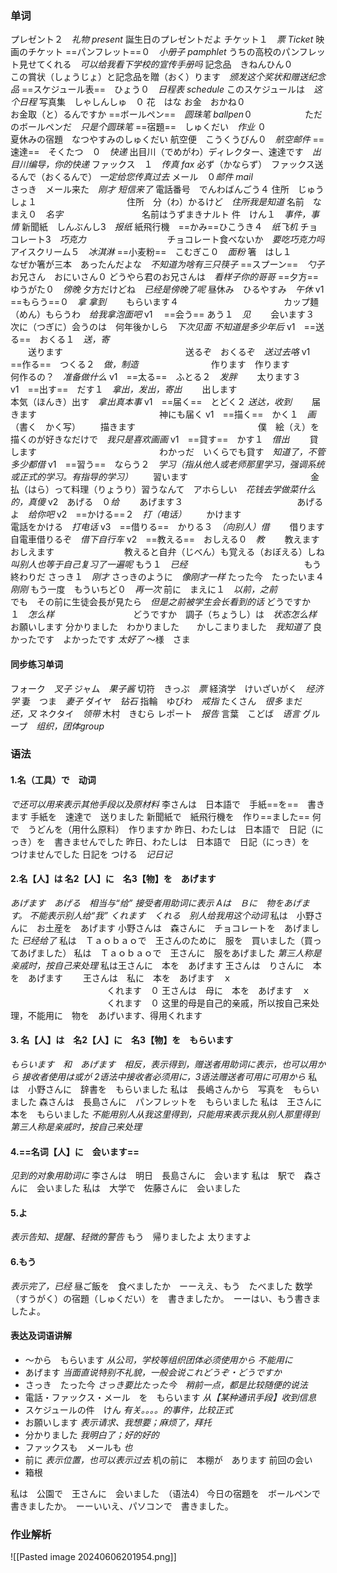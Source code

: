 ### 单词
プレゼント２　*礼物 present*                                     誕生日のプレゼントだよ
チケット１　*票 Ticket*                                              映画のチケット
==パンフレット==０　*小册子 pamphlet*                         うちの高校のパンフレット見せてくれる　*可以给我看下学校的宣传手册吗*
記念品　きねんひん０　　　　　　　　                この賞状（しょうじょ）と記念品を贈（おく）ります　*颁发这个奖状和赠送纪念品*
==スケジュール表==　ひょう０　*日程表  schedule*        このスケジュールは　*这个日程*
写真集　しゃしんしゅ　０
花　はな
お金　おかね０　　　　　　　　　　　　お金取（と）るんですか
==ボールペン==　*圆珠笔 ballpen*０　　　　　　ただのボールペンだ　*只是个圆珠笔*
==宿題==　しゅくだい　*作业* ０　　　　　　　夏休みの宿題　なつやすみのしゅくだい
航空便　こうくうびん０　*航空邮件*
==速達==　そくたつ　０　*快递*                           出目川（でめがわ）ディレクター、速達です　*出目川编导，你的快递*
ファックス　１　*传真 fax*                             必ず（かならず）　ファックス送るんで（おくるんで） *一定给您传真过去*
メール　０*邮件 mail*　　　　　　　　　　さっき　メール来た　*刚才 短信来了*
電話番号　でんわばんごう４
住所　じゅうしょ１ 　　　　　　　　　　住所　分（わ）かるけど　*住所我是知道*
名前　なまえ０　*名字*　　　　　　　　　名前はうずまきナルト
件　けん１　*事件，事情*
新聞紙　しんぶんし3　*报纸*
紙飛行機　==かみ==ひこうき４　*纸飞机*
チョコレート3　*巧克力* 　　　　　　　　　チョコレート食べないか　*要吃巧克力吗*
アイスクリーム５　*冰淇淋*
==小麦粉==　こむぎこ０　*面粉* 
箸　はし１　　　　　　　　　　　　　　　なぜか箸が三本　あったんだよな　*不知道为啥有三只筷子*
==スプーン==　*勺子*
お兄さん　おにいさん０                                 どうやら君のお兄さんは　*看样子你的哥哥*
==夕方==　ゆうがた０　*傍晚*                                夕方だけどね　*已经是傍晚了呢*
昼休み　ひるやすみ　*午休*
v1　 ==もらう==０　*拿 拿到*
　　もらいます４　　　　　　　　　　　　カップ麺（めん）もらうわ　*给我拿泡面吧*
v1 　==会う==  あう１　*见*
　　会います３　　　　　　　　　　　　　次に（つぎに）会うのは　何年後かしら　*下次见面 不知道是多少年后*
v1　==送る==　おくる１　*送，寄*                      
　　送ります　　　　　　　　　　　　　　送るぞ　おくるぞ　*送过去咯*
v1　==作る==　つくる２　*做，制造*　　　　　　
　　作ります　作ります　　　　　　　　　何作るの？　*准备做什么*
v1　==太る==　ふとる２　*发胖*
　　太ります３　　　　　　　　　　　　　
v1　==出す==　だす１　*拿出，发出，寄出*
　　出します　　　　　　　　　　　　　　本気（ほんき）出す　*拿出真本事*
v1　==届く==　とどく２ *送达，收到*
　　届きます　　　　　　　　　　　　　　神にも届く
v1　==描く==　かく１　*画*　（書く　かく写）
　　描きます　　　　　　　　　　　　　　僕　絵（え）を描くのが好きなだけで　*我只是喜欢画画*
v1　==貸す==　かす１　*借出*
　　貸します　　　　　　　　　　　　　　わかっだ　いくらでも貸す　*知道了，不管多少都借*
v1　==習う==　ならう２　*学习（指从他人或老师那里学习，强调系统或正式的学习。有指导的学习）*
　　習います　　　　　　　　　　　　　　金払（はら）って料理（りょうり）習うなんて　アホらしい　*花钱去学做菜什么的，真傻*
v2　あげる　０*给*
　　あげます３　　　　　　　　　　　　　あげるよ　*给你吧*
v2　==かける==２　*打（电话）*
　　かけます　　　　　　　　　　　　　　電話をかける　*打电话*
v3　==借りる==　かりる３　*（向别人）借*
　　借ります　　　　　　　　　　　　　　自電車借りるぞ　*借下自行车*
v2　==教える==　おしえる０　*教*
　　教えます　おしえます　　　　　　　　教えると自弁（じべん）も覚える（おぼえる）しね　*叫别人也等于自己复习了一遍呢*
もう１　*已经*  　　　　　　　　　　　　　もう終わりだ
さっき１　*刚才*                                               さっきのように　*像刚才一样*
たった今　たったいま４　*刚刚*
もう一度　もういちど０　*再一次*
前に　まえに１　*以前，之前*　　　　　　  でも　その前に生徒会長が見たら　*但是之前被学生会长看到的话*
どうですか　１　*怎么样*　　　　　　　　　どうですか　調子（ちょうし）は　*状态怎么样*
お願いします
分かりました　わかりました　　かしこまりました　*我知道了*
良かったです　よかったです   *太好了*
～様　さま
#### 同步练习单词
フォーク　*叉子*
ジャム　*果子酱*
切符　きっぷ　*票*
経済学　けいざいがく　*经济学*
妻　つま　*妻子*
ダイヤ　*钻石*
指輪　ゆびわ　*戒指*
たくさん　*很多*
まだ　*还，又*
ネクタイ　*领带*
木村　きむら
レポート　*报告*
言葉　こどば　*语言*
グループ　*组织，团体group*
### 语法
#### 1.名（工具）で　动词
*で还可以用来表示其他手段以及原材料*
李さんは　日本語で　手紙==を==　書きます
手紙を　速達で　送りました
新聞紙で　紙飛行機を　作り==ました==
何で　うどんを（用什么原料）　作りますか
昨日、わたしは　日本語で　日記（にっき）を　書きませんでした
昨日、わたしは　日本語で　日記（にっき）を　つけませんでした
日記を つける　*记日记*
#### 2.名【人】は  名2【人】に　名3【物】を　あげます
*あげます　あげる　相当与“给”
接受者用助词に表示*
*Aは　Ｂに　物をあげます。 
不能表示别人给“我”  くれます　くれる　别人给我用这个动词*
私は　小野さんに　お土産を　あげます
小野さんは　森さんに　チョコレートを　あげました  *已经给了*
私は　Ｔａｏｂａｏで　王さんのために　服を　買いました（買ってあげました）
私は　Ｔａｏｂａｏで　王さんに　服をあげました
*第三人称是亲戚时，按自己来处理*
私は王さんに　本を　あげます
王さんは　りさんに　本を　あげます　　
王さんは　私に　本を　あげます　ｘ
　　　　　　　　　　　くれます　０
王さんは　母に　本を　あげます　ｘ
　　　　　　　　　　　くれます　０
这里的母是自己的亲戚，所以按自己来处理，不能用に　物を　あげいます、得用くれます
#### 3. 名【人】は　名2【人】に　名3【物】を　もらいます
*もらいます　和　あげます　相反，表示得到，赠送者用助词に表示，也可以用から*
*接收者使用は或が*
*2语法中接收者必须用に，3语法赠送者可用に可用から*
私は　小野さんに　辞書を　もらいました
私は　長嶋さんから　写真を　もらいました
森さんは　長島さんに　パンフレットを　もらいました
私は　王さんに　本を　もらいました
*不能用别人从我这里得到，只能用来表示我从别人那里得到
第三人称是亲戚时，按自己来处理*
#### 4.==名词【人】に　会います==　
*见到的对象用助词に*
李さんは　明日　長島さんに　会います
私は　駅で　森さんに　会いました
私は　大学で　佐藤さんに　会いました
#### 5.よ
*表示告知、提醒、轻微的警告*
もう　帰りましたよ
太りますよ
#### 6.もう
*表示完了，已经*
昼ご飯を　食べましたか　ーーええ、もう　たべました
数学（すうがく）の宿題（しゅくだい）を　書きましたか。　ーーはい、もう書きましたよ。
#### 表达及词语讲解
+ ～から　もらいます
*从公司，学校等组织团体必须使用から 不能用に*
+ あげます
*当面直说特别不礼貌，一般会说これどうぞ・どうですか*
+ さっき　たった今
*さっき要比たった今　稍前一点，都是比较随便的说法*
+ 電話・ファックス・メール　を　もらいます
*从【某种通讯手段】收到信息*
+ スケジュールの件　けん
*有关。。。。的事件，比较正式*
+ お願いします
*表示请求、我想要；麻烦了，拜托*
+ 分かりました
*我明白了；好的好的*
+ ファックスも　メールも
*也*
+ 前に
*表示位置，也可以表示过去*
机の前に　本棚が　あります
前回の会い
+ 箱根

私は　公園で　王さんに　会いました　（语法4）
今日の宿題を　ボールペンで　書きましたか。　ーーいいえ、パソコンで　書きました。

### 作业解析
![[Pasted image 20240606201954.png]]
